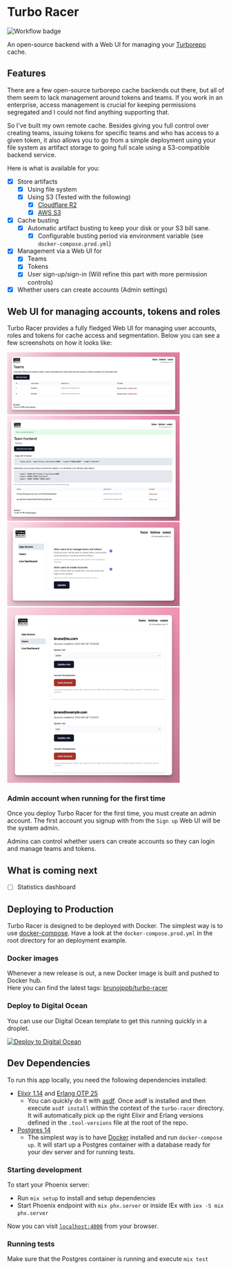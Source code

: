 # Turbo Racer

![Workflow badge](https://github.com/brunojppb/turbo-racer/actions/workflows/checks.yml/badge.svg?branch=main)

An open-source backend with a Web UI for managing your
[Turborepo](https://turbo.build/repo) cache.

## Features

There are a few open-source turborepo cache backends out there, but all of them
seem to lack management around tokens and teams. If you work in an enterprise,
access management is crucial for keeping permissions segregated and I could not
find anything supporting that.

So I've built my own remote cache. Besides giving you full control
over creating teams, issuing tokens for specific teams and who has access to a
given token, it also allows you to go from a simple deployment using your file
system as artifact storage to going full scale using a S3-compatible backend
service.

Here is what is available for you:

- [x] Store artifacts
  - [x] Using file system
  - [x] Using S3 (Tested with the following)
    - [x] [Cloudflare R2](https://developers.cloudflare.com/r2/platform/s3-compatibility/api/)
    - [x] [AWS S3](https://aws.amazon.com/s3/)
- [x] Cache busting
  - [x] Automatic artifact busting to keep your disk or your S3 bill sane.
    - [x] Configurable busting period via environment variable (see
          `docker-compose.prod.yml`)
- [x] Management via a Web UI for
  - [x] Teams
  - [x] Tokens
  - [x] User sign-up/sign-in (Will refine this part with more permission
        controls)
- [x] Whether users can create accounts (Admin settings)

## Web UI for managing accounts, tokens and roles

Turbo Racer provides a fully fledged Web UI for managing user accounts, roles
and tokens for cache access and segmentation. Below you can see a few screenshots
on how it looks like:

<img src="./assets/docs/teams.jpg" width="400px" alt="Teams screen"/>

<img src="./assets/docs/tokens.jpg" width="400px" alt="Tokens screen"/>

<img src="./assets/docs/settings.jpg" width="400px" alt="Settings screen"/>

<img src="./assets/docs/users.jpg" width="400px" alt="Users screen"/>

### Admin account when running for the first time

Once you deploy Turbo Racer for the first time, you must create an admin
account. The first account you signup with from the `Sign up` Web UI will be the
system admin.

Admins can control whether users can create accounts so they can login and
manage teams and tokens.

## What is coming next

- [ ] Statistics dashboard

## Deploying to Production

Turbo Racer is designed to be deployed with Docker. The simplest way is to use
[docker-compose](https://docs.docker.com/compose/). Have a look at the
`docker-compose.prod.yml` in the root directory for an deployment example.

### Docker images

Whenever a new release is out, a new Docker image is built and pushed to Docker
hub.  
Here you can find the latest tags:
[brunojppb/turbo-racer](https://hub.docker.com/r/brunojppb/turbo-racer/tags)

### Deploy to Digital Ocean

You can use our Digital Ocean template to get this running quickly in a droplet.

[![Deploy to Digital Ocean](https://www.deploytodo.com/do-btn-blue.svg)](https://cloud.digitalocean.com/apps/new?repo=https://github.com/brunojppb/turbo-racer/tree/main&refcode=3a18edba5ee4)

## Dev Dependencies

To run this app locally, you need the following dependencies installed:

- [Elixir 1.14](https://elixir-lang.org/) and
  [Erlang OTP 25](https://www.erlang.org/)
  - You can quickly do it with [asdf](https://asdf-vm.com/). Once asdf is
    installed and then execute `asdf install` within the context of the
    `turbo-racer` directory. It will automatically pick up the right Elixir and
    Erlang versions defined in the `.tool-versions` file at the root of the repo.
- [Postgres 14](https://www.postgresql.org/)
  - The simplest way is to have
    [Docker](https://docs.docker.com/engine/install/centos/) installed and run
    `docker-compose up`. It will start up a Postgres container with a database
    ready for your dev server and for running tests.

### Starting development

To start your Phoenix server:

- Run `mix setup` to install and setup dependencies
- Start Phoenix endpoint with `mix phx.server` or inside IEx with
  `iex -S mix phx.server`

Now you can visit [`localhost:4000`](http://localhost:4000) from your browser.

### Running tests

Make sure that the Postgres container is running and execute `mix test`

